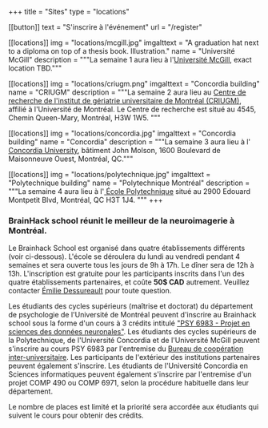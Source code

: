 +++
title = "Sites"
type = "locations"

[[button]]
    text = "S'inscrire à l'événement"
    url = "/register"

[[locations]]
  img = "locations/mcgill.jpg"
  imgalttext = "A graduation hat next to a diploma on top of a thesis book. Illustration."
  name = "Université McGill"
  description = """La semaine 1 aura lieu à l'[Université McGill](https://mcgill.ca), exact location TBD."""  

[[locations]]
  img = "locations/criugm.png"
  imgalttext = "Concordia building"
  name = "CRIUGM"
  description = """La semaine 2 aura lieu au [Centre de recherche de l'institut de gériatrie universitaire de Montréal (CRIUGM)](https://www.criugm.qc.ca/fr/contact.html), affilié à l'Université de Montréal. Le Centre de recherche est situé au 4545, Chemin Queen-Mary, Montréal, H3W 1W5.
"""

[[locations]]
  img = "locations/concordia.jpg"
  imgalttext = "Concordia building"
  name = "Concordia"
  description = """La semaine 3 aura lieu à l'<a href="https://www.concordia.ca/"> Concordia University</a>, bâtiment John Molson, 1600 Boulevard de Maisonneuve Ouest, Montréal, QC."""

[[locations]]
  img = "locations/polytechnique.jpg"
  imgalttext = "Polytechnique building"
  name = "Polytechnique Montréal"
  description = """La semaine 4 aura lieu à l'<a href="https://www.polymtl.ca/"> École Polytechnique</a> situé au 2900 Edouard Montpetit Blvd, Montréal, QC H3T 1J4.
"""
+++

### BrainHack school réunit le meilleur de la neuroimagerie à Montréal.

Le Brainhack School est organisé dans quatre établissements différents (voir ci-dessous). L'école se déroulera du lundi au vendredi pendant 4 semaines et sera ouverte tous les jours de 9h à 17h. Le dîner sera de 12h à 13h. L'inscription est gratuite pour les participants inscrits dans l'un des quatre établissements partenaires, et coûte **50$ CAD** autrement. Veuillez contacter [Émilie Dessureault](mailto:emilie.dessureault@criugm.qc.ca) pour toute question.

Les étudiants des cycles supérieurs (maîtrise et doctorat) du département de psychologie de l'Université de Montréal peuvent d'inscrire au Brainhack school sous la forme d'un cours à 3 crédits intitulé ["PSY 6983 - Projet en sciences des données neuronales"](https://admission.umontreal.ca/cours-et-horaires/cours/psy-6983/). Les étudiants des cycles supérieurs de la Polytechnique, de l'Université Concordia et de l'Université McGill peuvent s'inscrire au cours PSY 6983 par l'entremise du [Bureau de coopération inter-universitaire](http://www.bci-qc.ca/). Les participants de l'extérieur des institutions partenaires peuvent également s'inscrire. Les étudiants de l'Université Concordia en Sciences informatiques peuvent également s'inscrire par l'entremise d'un projet COMP 490 ou COMP 6971, selon la procédure habituelle dans leur département.


<div class="alert alert-success text-center" role="alert">Le nombre de places est limité et la priorité sera accordée aux étudiants qui suivent le cours pour obtenir des crédits.</div>
